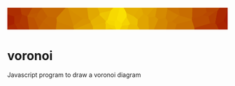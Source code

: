 ![banner-picture](banner.png "example of voronoi diagram produced with this program")
# voronoi
Javascript program to draw a voronoi diagram
